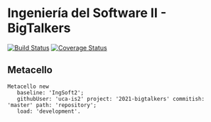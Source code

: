 # Ingeniería del Software II - BigTalkers

[![Build Status](https://travis-ci.com/uca-is2/2021-bigtalkers.svg?branch=master)](https://travis-ci.com/uca-is2/2021-bigtalkers)
[![Coverage Status](https://coveralls.io/repos/github/uca-is2/2021-bigtalkers/badge.svg?branch=master)](https://coveralls.io/github/uca-is2/2021-bigtalkers?branch=master)

## Metacello

```smalltalk
Metacello new
   baseline: 'IngSoft2';
   githubUser: 'uca-is2' project: '2021-bigtalkers' commitish: 'master' path: 'repository';
   load: 'development'.
```
